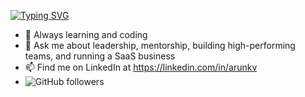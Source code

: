 <!--
**arunkv/arunkv** is a ✨ _special_ ✨ repository because its `README.md` (this file) appears on your GitHub profile.

Here are some ideas to get you started:

- 🔭 I’m currently working on ...
- 🌱 I’m currently learning ...
- 👯 I’m looking to collaborate on ...
- 🤔 I’m looking for help with ...
- 💬 Ask me about ...
- 📫 How to reach me: ...
- 😄 Pronouns: ...
- ⚡ Fun fact: ...
-->

<a href="https://git.io/typing-svg"><img src="https://readme-typing-svg.demolab.com?font=Fira+Code&duration=4000&pause=500&multiline=true&random=false&width=435&height=110&lines=Arun+Viswanathan;Head+of+Engineering;Jira+Service+Management%2C+Enterprise;Atlassian%2C+Inc." alt="Typing SVG" /></a>

- 🔭 Always learning and coding
- 💬 Ask me about leadership, mentorship, building high-performing teams, and running a SaaS business
- 📫 Find me on LinkedIn at https://linkedin.com/in/arunkv
- ![GitHub followers](https://img.shields.io/github/followers/arunkv)

